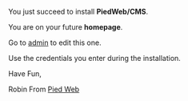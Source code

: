 You just succeed to install **PiedWeb/CMS**.

You are on your future **homepage**.

Go to [admin](/admin/) to edit this one.

Use the credentials you enter during the installation.

Have Fun,

Robin From [Pied Web](https://piedweb.com)
